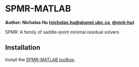 # SPMR-MATLAB

**Author: Nicholas Hu ([nicholas.hu@alumni.ubc.ca](mailto:nicholas.hu@alumni.ubc.ca), [@nick-hu](https://github.com/nick-hu))**

SPMR: A family of saddle-point minimal residual solvers

## Installation

Install the [SPMR-MATLAB toolbox](SPMR-MATLAB.mltbx?raw=true).

